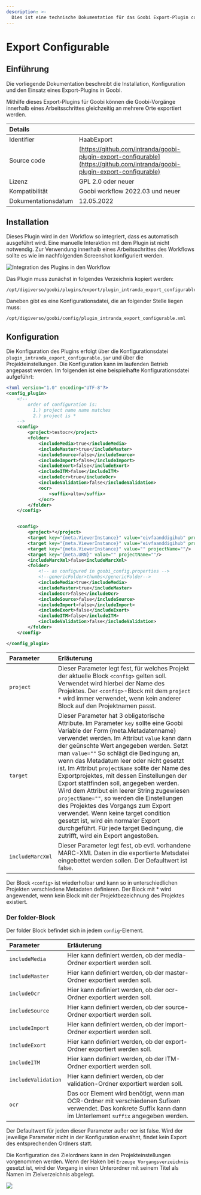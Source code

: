 ```yaml
---
description: >-
  Dies ist eine technische Dokumentation für das Goobi Export-Plugin configurable. Es ermöglicht, den Exportort mithilfe der Projektkonfiguration anzupassen. Durch die Verwendung von Exportprojekten ist es auch möglich in verschiedene Zielorte in einem Durchlauf zu exportieren
---
```


# Export Configurable

## Einführung

Die vorliegende Dokumentation beschreibt die Installation, Konfiguration und den Einsatz eines Export-Plugins in Goobi.

Mithilfe dieses Export-Plugins für Goobi können die Goobi-Vorgänge innerhalb eines Arbeitsschrittes gleichzeitig an mehrere Orte exportiert werden.

| Details |  |
| :--- | :--- |
| Identifier | HaabExport |
| Source code | [https://github.com/intranda/goobi-plugin-export-configurable](https://github.com/intranda/goobi-plugin-export-configurable) |
| Lizenz | GPL 2.0 oder neuer |
| Kompatibilität | Goobi workflow 2022.03 und neuer |
| Dokumentationsdatum | 12.05.2022 |

## Installation

Dieses Plugin wird in den Workflow so integriert, dass es automatisch ausgeführt wird. Eine manuelle Interaktion mit dem Plugin ist nicht notwendig. Zur Verwendung innerhalb eines Arbeitsschrittes des Workflows sollte es wie im nachfolgenden Screenshot konfiguriert werden.

![Integration des Plugins in den Workflow](../.gitbook/assets/plugin_intranda_export_configurable-step.png)

Das Plugin muss zunächst in folgendes Verzeichnis kopiert werden:

```text
/opt/digiverso/goobi/plugins/export/plugin_intranda_export_configurable.jar
```

Daneben gibt es eine Konfigurationsdatei, die an folgender Stelle liegen muss:

```text
/opt/digiverso/goobi/config/plugin_intranda_export_configurable.xml
```
## Konfiguration

Die Konfiguration des Plugins erfolgt über die Konfigurationsdatei `plugin_intranda_export_configurable.jar` und über die Projekteinstellungen. Die Konfiguration kann im laufenden Betrieb angepasst werden. Im folgenden ist eine beispielhafte Konfigurationsdatei aufgeführt:

```xml
<?xml version="1.0" encoding="UTF-8"?>
<config_plugin>
	<!--
        order of configuration is:
          1.) project name name matches
          2.) project is *
	-->
	<config>
		<project>testocr</project>
		<folder>
			<includeMedia>true</includeMedia>
			<includeMaster>true</includeMaster>
			<includeSource>false</includeSource>
			<includeImport>false</includeImport>
			<includeExort>false</includeExort>
			<includeITM>false</includeITM>
			<includeOcr>true</includeOcr>
            <includeValidation>false</includeValidation>
			<ocr>
				<suffix>alto</suffix>
			</ocr>
		</folder>
	</config>


	<config>
		<project>*</project>
		<target key="{meta.ViewerInstance}" value="eivfaanddigihub" projectName="eivfExportProject"/>
		<target key="{meta.ViewerInstance}" value="eivfaanddigihub" projectName="gihubExportProject"/>
		<target key="{meta.ViewerInstance}" value="" projectName=""/>
		<target key="{meta.URN}" value="" projectName=""/>
        <includeMarcXml>false<includeMarcXml>
		<folder>
            <!-- as configured in goobi_config.properties -->
            <!--genericFolder>thumbs</genericFolder-->
			<includeMedia>true</includeMedia>
			<includeMaster>true</includeMaster>
			<includeOcr>false</includeOcr>
			<includeSource>false</includeSource>
			<includeImport>false</includeImport>
			<includeExort>false</includeExort>
			<includeITM>false</includeITM>
			<includeValidation>false</includeValidation>
		</folder>
	</config>

</config_plugin>

```

| Parameter | Erläuterung |
| :--- | :--- |
| `project` | Dieser Parameter legt fest, für welches Projekt der aktuelle Block `<config>` gelten soll. Verwendet wird hierbei der Name des Projektes. Der `<config>`-Block mit dem `project` `*` wird immer verwendet, wenn kein anderer Block auf den Projektnamen passt.  
| `target` | Dieser Parameter hat 3 obligatorische Attribute. Im Parameter `key` sollte eine Goobi Variable der Form {meta.Metadatenname} verwendet werden. Im Attribut `value` kann dann der geünschte Wert angegeben werden. Setzt man `value=""` So schlägt die Bedingung an, wenn das Metadatum leer oder nicht gesetzt ist. Im Attribut `projectName` sollte der Name des Exportprojektes, mit dessen Einstellungen der Export stattfinden soll, angegeben werden. Wird dem Attribut ein leerer String zugewiesen `projectName=""`, so werden die Einstellungen des Projektes des Vorgangs zum Export verwendet. Wenn keine target condition gesetzt ist, wird ein normaler Export durchgeführt. Für jede target Bedingung, die zutrifft, wird ein Export angestoßen.  |
|`includeMarcXml`| Dieser Parameter legt fest, ob evtl. vorhandene MARC-XML Daten in die exportierte Metsdatei eingebettet werden sollen. Der Defaultwert ist false.|

Der Block `<config>` ist wiederholbar und kann so in unterschiedlichen Projekten verschiedene Metadaten definieren. Der Block mit <project>*</project> wird angewendet, wenn kein Block mit der Projektbezeichnung des Projektes existiert.

### Der folder-Block

Der folder Block befindet sich in jedem `config`-Element.

| Parameter | Erläuterung |
| :--- | :--- |
| `includeMedia` | Hier kann definiert werden, ob der media-Ordner exportiert werden soll.|
| `includeMaster` | Hier kann definiert werden, ob der master-Ordner exportiert werden soll. |
| `includeOcr` | Hier kann definiert werden, ob der ocr-Ordner exportiert werden soll. |
| `includeSource` | Hier kann definiert werden, ob der source-Ordner exportiert werden soll. |
| `includeImport` | Hier kann definiert werden, ob der import-Ordner exportiert werden soll. |
| `includeExort` | Hier kann definiert werden, ob der export-Ordner exportiert werden soll. |
| `includeITM` | Hier kann definiert werden, ob der ITM-Ordner exportiert werden soll. |
| `includeValidation` | Hier kann definiert werden, ob der validation-Ordner exportiert werden soll. |
| `ocr` | Das ocr Element wird benötigt, wenn man OCR-Ordner mit verschiedenen Sufixen verwendet. Das konkrete Suffix kann dann im Unterlement `suffix` angegeben werden. |

Der Defaultwert für jeden dieser Parameter außer ocr ist false. Wird der jeweilige Parameter nicht in der Konfiguration erwähnt, findet kein Export des entsprechenden Ordners statt.

Die Konfiguration des Zielordners kann in den Projekteinstellungen vorgenommen werden. Wenn der Haken bei `Erzeuge Vorgangsverzeichnis` gesetzt ist, wird der Vorgang in einen Unterordner mit seinem Titel als Namen im Zielverzeichnis abgelegt.

![](../.gitbook/assets/plugin_intranda_export_configurable-project.png)
